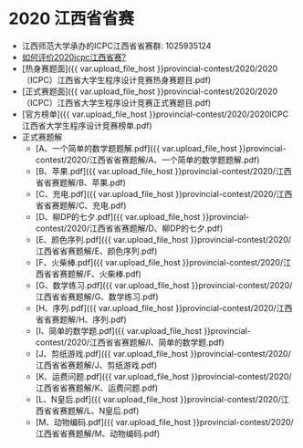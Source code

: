 # 2020 江西省省赛

- 江西师范大学承办的ICPC江西省省赛群: 1025935124
- [如何评价2020icpc江西省赛?](https://www.zhihu.com/question/430246316)
- [热身赛题面]({{ var.upload_file_host }}provincial-contest/2020/2020（ICPC）江西省大学生程序设计竞赛热身赛题目.pdf)
- [正式赛题面]({{ var.upload_file_host }}provincial-contest/2020/2020（ICPC）江西省大学生程序设计竞赛正式赛题目.pdf)
- [官方榜单]({{ var.upload_file_host }}provincial-contest/2020/2020ICPC江西省大学生程序设计竞赛榜单.pdf)
- 正式赛题解
    - [A、一个简单的数学题题解.pdf]({{ var.upload_file_host }}provincial-contest/2020/江西省省赛题解/A、一个简单的数学题题解.pdf)
    - [B、苹果.pdf]({{ var.upload_file_host }}provincial-contest/2020/江西省省赛题解/B、苹果.pdf)
    - [C、充电.pdf]({{ var.upload_file_host }}provincial-contest/2020/江西省省赛题解/C、充电.pdf)
    - [D、柳DP的七夕.pdf]({{ var.upload_file_host }}provincial-contest/2020/江西省省赛题解/D、柳DP的七夕.pdf)
    - [E、颜色序列.pdf]({{ var.upload_file_host }}provincial-contest/2020/江西省省赛题解/E、颜色序列.pdf)
    - [F、火柴棒.pdf]({{ var.upload_file_host }}provincial-contest/2020/江西省省赛题解/F、火柴棒.pdf)
    - [G、数学练习.pdf]({{ var.upload_file_host }}provincial-contest/2020/江西省省赛题解/G、数学练习.pdf)
    - [H、序列.pdf]({{ var.upload_file_host }}provincial-contest/2020/江西省省赛题解/H、序列.pdf)
    - [I、简单的数学题.pdf]({{ var.upload_file_host }}provincial-contest/2020/江西省省赛题解/I、简单的数学题.pdf)
    - [J、剪纸游戏.pdf]({{ var.upload_file_host }}provincial-contest/2020/江西省省赛题解/J、剪纸游戏.pdf)
    - [K、运费问题.pdf]({{ var.upload_file_host }}provincial-contest/2020/江西省省赛题解/K、运费问题.pdf)
    - [L、N皇后.pdf]({{ var.upload_file_host }}provincial-contest/2020/江西省省赛题解/L、N皇后.pdf)
    - [M、动物编码.pdf]({{ var.upload_file_host }}provincial-contest/2020/江西省省赛题解/M、动物编码.pdf)

